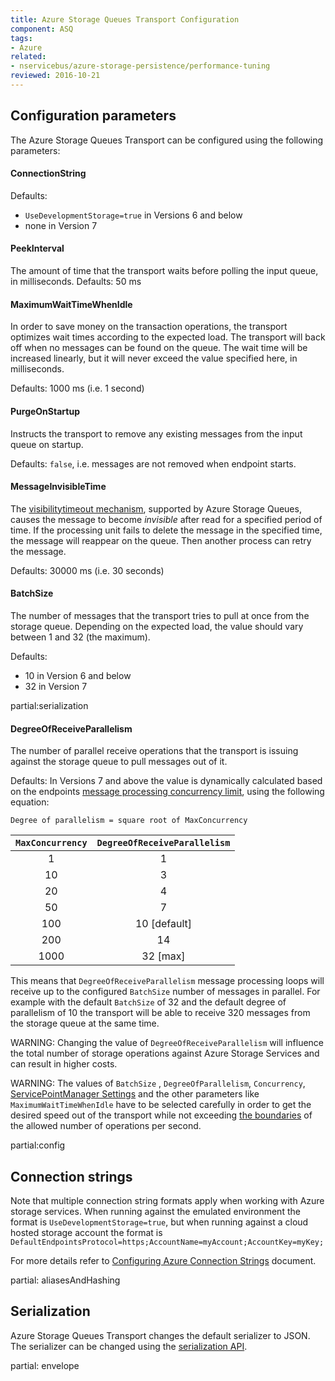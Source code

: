 ```yaml
---
title: Azure Storage Queues Transport Configuration
component: ASQ
tags:
- Azure
related:
- nservicebus/azure-storage-persistence/performance-tuning
reviewed: 2016-10-21
---
```



## Configuration parameters

The Azure Storage Queues Transport can be configured using the following parameters:


#### ConnectionString

Defaults:

 * `UseDevelopmentStorage=true` in Versions 6 and below
 * none in Version 7


#### PeekInterval

The amount of time that the transport waits before polling the input queue, in milliseconds.
Defaults: 50 ms


#### MaximumWaitTimeWhenIdle

In order to save money on the transaction operations, the transport optimizes wait times according to the expected load. The transport will back off when no messages can be found on the queue. The wait time will be increased linearly, but it will never exceed the value specified here, in milliseconds.

Defaults: 1000 ms (i.e. 1 second)


#### PurgeOnStartup

Instructs the transport to remove any existing messages from the input queue on startup.

Defaults: `false`, i.e. messages are not removed when endpoint starts.


#### MessageInvisibleTime

The [visibilitytimeout mechanism](https://docs.microsoft.com/en-us/rest/api/storageservices/fileservices/Get-Messages), supported by Azure Storage Queues, causes the message to become *invisible* after read for a specified period of time. If the processing unit fails to delete the message in the specified time, the message will reappear on the queue. Then another process can retry the message.

Defaults: 30000 ms (i.e. 30 seconds)


#### BatchSize

The number of messages that the transport tries to pull at once from the storage queue. Depending on the expected load, the value should vary between 1 and 32 (the maximum).

Defaults:

 * 10 in Version 6 and below
 * 32 in Version 7


partial:serialization


#### DegreeOfReceiveParallelism

The number of parallel receive operations that the transport is issuing against the storage queue to pull messages out of it.

Defaults: In Versions 7 and above the value is dynamically calculated based on the endpoints [message processing concurrency limit](/nservicebus/operations/tuning.md), using the following equation:

```no-highlight
Degree of parallelism = square root of MaxConcurrency
```

|`MaxConcurrency` | `DegreeOfReceiveParallelism` |
| :-: |:-:|
| 1 | 1 |
| 10 | 3 |
| 20 | 4 |
| 50 | 7 |
| 100 | 10 [default] |
| 200 | 14 |
| 1000 | 32 [max] |

This means that `DegreeOfReceiveParallelism` message processing loops will receive up to the configured `BatchSize` number of messages in parallel. For example with the default `BatchSize` of 32 and the default degree of parallelism of 10 the transport will be able to receive 320 messages from the storage queue at the same time.

WARNING: Changing the value of `DegreeOfReceiveParallelism` will influence the total number of storage operations against Azure Storage Services and can result in higher costs.

WARNING: The values of `BatchSize` , `DegreeOfParallelism`, `Concurrency`, [ServicePointManager Settings](/nservicebus/azure-storage-persistence/performance-tuning.md) and the other parameters like `MaximumWaitTimeWhenIdle` have to be selected carefully in order to get the desired speed out of the transport while not exceeding [the boundaries](https://docs.microsoft.com/en-us/azure/azure-subscription-service-limits) of the allowed number of operations per second.

partial:config


## Connection strings

Note that multiple connection string formats apply when working with Azure storage services. When running against the emulated environment the format is `UseDevelopmentStorage=true`, but when running against a cloud hosted storage account the format is `DefaultEndpointsProtocol=https;AccountName=myAccount;AccountKey=myKey;`

For more details refer to [Configuring Azure Connection Strings](https://docs.microsoft.com/en-us/azure/storage/storage-configure-connection-string) document.


partial: aliasesAndHashing


## Serialization

Azure Storage Queues Transport changes the default serializer to JSON. The serializer can be changed using the [serialization API](/nservicebus/serialization).


partial: envelope